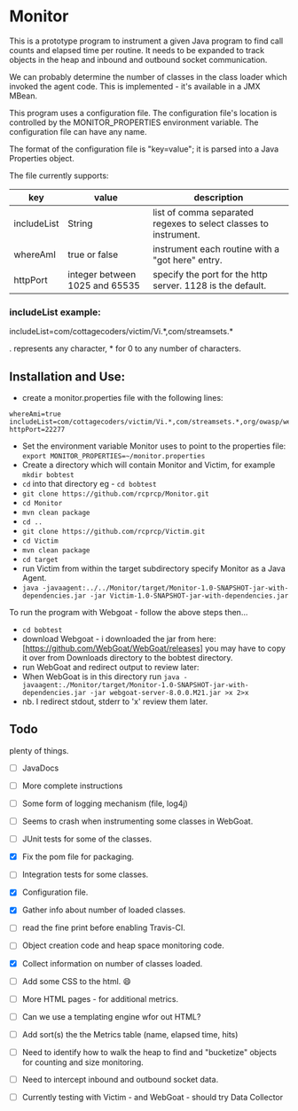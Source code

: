 # **Monitor**

This is a prototype program to instrument a given Java program to find call counts
and elapsed time per routine.  It needs to be expanded to track objects in the heap and inbound and outbound socket communication.

We can probably determine the number of classes in the class loader which invoked the agent code.
This is implemented - it's available in a JMX MBean.

This program uses a configuration file.  The configuration file's location is controlled by the
MONITOR_PROPERTIES environment variable.  The configuration file can have any name.  

The format of the configuration file is "key=value"; it is parsed into a Java Properties object. 

The file currently supports:

|key|value|description|
|---|---|---| 
includeList|String| list of comma separated regexes to select classes to instrument. 
whereAmI|true or false|instrument each routine with a "got here" entry.
httpPort| integer between 1025 and 65535|specify the port for the http server. 1128 is the default.
### **includeList example:**
includeList=com/cottagecoders/victim/Vi.\*,com/streamsets.\*

. represents any character, * for 0 to any number of characters.

## **Installation and Use:** 
* create a monitor.properties file with the following lines:
```
whereAmi=true
includeList=com/cottagecoders/victim/Vi.*,com/streamsets.*,org/owasp/webgoat.*,org/springframework.*
httpPort=22277
```
* Set the environment variable Monitor uses to point to the properties file: `export MONITOR_PROPERTIES=~/monitor.properties`
* Create a directory which will contain Monitor and Victim, for example `mkdir bobtest`
* `cd` into that directory eg - `cd bobtest`
* `git clone https://github.com/rcprcp/Monitor.git`
* `cd Monitor`
* `mvn clean package`
* `cd ..`
* `git clone https://github.com/rcprcp/Victim.git`
* `cd Victim`
* `mvn clean package`
* `cd target`
* run Victim from within the target subdirectory specify Monitor as a Java Agent.
* `java -javaagent:../../Monitor/target/Monitor-1.0-SNAPSHOT-jar-with-dependencies.jar -jar Victim-1.0-SNAPSHOT-jar-with-dependencies.jar`

To run the program with Webgoat - follow the above steps then... 
* `cd bobtest`
* download Webgoat - i downloaded the jar from here: [https://github.com/WebGoat/WebGoat/releases]  you may have to copy it over from Downloads directory to the bobtest directory.
* run WebGoat and redirect output to review later:
* When WebGoat is in this directory run `java -javaagent:./Monitor/target/Monitor-1.0-SNAPSHOT-jar-with-dependencies.jar -jar webgoat-server-8.0.0.M21.jar >x 2>x`
* nb.  I redirect stdout, stderr to 'x' review them later. 
## **Todo**
plenty of things.
- [ ] JavaDocs
- [ ] More complete instructions
- [ ] Some form of logging mechanism (file, log4j)
- [ ] Seems to crash when instrumenting some classes in WebGoat.
- [ ] JUnit tests for some of the classes.
- [x] Fix the pom file for packaging.
- [ ] Integration tests for some classes.
- [x] Configuration file.
- [x] Gather info about number of loaded classes.
- [ ] read the fine print before enabling Travis-CI.
- [ ] Object creation code and heap space monitoring code.
- [x] Collect information on number of classes loaded.
- [ ] Add some CSS to the html.   :smile: 
- [ ] More HTML pages - for additional metrics.
- [ ] Can we use a templating engine wfor out HTML?
- [ ] Add sort(s) the the Metrics table (name, elapsed time, hits)
- [ ] Need to identify how to walk the heap to find and "bucketize" objects for counting and size monitoring. 
- [ ] Need to intercept inbound and outbound socket data.  
- [ ] Currently testing with Victim - and WebGoat - should try Data Collector

